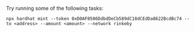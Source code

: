 Try running some of the following tasks:

```shell
npx hardhat mint --token 0xD0AF0506DdbdDeCb589dC18dCEdDa8622BcdBc74 --to <address> --amount <amount> --network rinkeby
```

